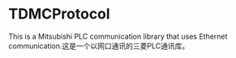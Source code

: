 # TDMCProtocol
This is a Mitsubishi PLC communication library that uses Ethernet communication.这是一个以网口通讯的三菱PLC通讯库。
